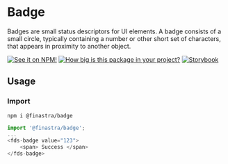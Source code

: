 # Badge

Badges are small status descriptors for UI elements. A badge consists of a small circle, typically containing a number or other short set of characters, that appears in proximity to another object.


[![See it on NPM!](https://img.shields.io/npm/v/@finastra/badge?style=for-the-badge)](https://www.npmjs.com/package/@finastra/badge)
[![How big is this package in your project?](https://img.shields.io/bundlephobia/minzip/@finastra/badge?style=for-the-badge)](https://bundlephobia.com/result?p=@finastra/badge')
[![Storybook](https://shields.io/badge/-Play%20with%20this%20web%20component-2a0481?logo=storybook&style=for-the-badge)](https://finastra.github.io/finastra-design-system/?path=/story/data-display-badge--default)

## Usage

### Import

```
npm i @finastra/badge
```

```ts
import '@finastra/badge';
...
<fds-badge value="123">
    <span> Success </span>
</fds-badge>
```

